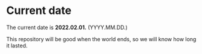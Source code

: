 # Current date

The current date is **2022.02.01.** (YYYY.MM.DD.)

This repository will be good when the world ends, so we will know how long it lasted.